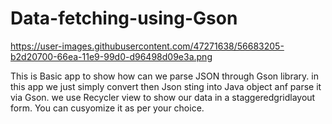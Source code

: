 # Data-fetching-using-Gson

https://user-images.githubusercontent.com/47271638/56683205-b2d20700-66ea-11e9-99d0-d96498d09e3a.png


This is Basic app to show how can we parse JSON through Gson library.
in this app we just simply convert then Json sting into Java object anf parse it via Gson.
we use Recycler view to show our data in a staggeredgridlayout form.
You can cusyomize it as per your choice.
